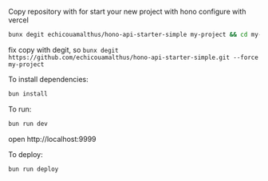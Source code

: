 Copy repository with for start your new project with hono configure with vercel

```sh
bunx degit echicouamalthus/hono-api-starter-simple my-project && cd my-project
```

fix copy with degit, so
``
bunx degit https://github.com/echicouamalthus/hono-api-starter-simple.git --force my-project
``

To install dependencies:

```sh
bun install
```

To run:

```sh
bun run dev
```

open http://localhost:9999

To deploy:

```sh
bun run deploy
```
